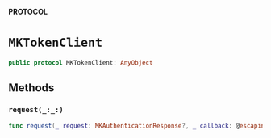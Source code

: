 **PROTOCOL**

# `MKTokenClient`

```swift
public protocol MKTokenClient: AnyObject
```

## Methods
### `request(_:_:)`

```swift
func request(_ request: MKAuthenticationResponse?, _ callback: @escaping (Result<String, Error>) -> Void)
```
